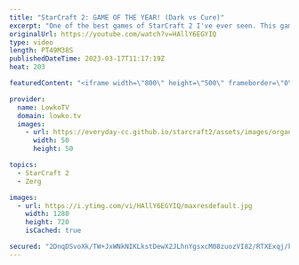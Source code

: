 ```yaml
---
title: "StarCraft 2: GAME OF THE YEAR! (Dark vs Cure)"
excerpt: "One of the best games of StarCraft 2 I've ever seen. This game between Dark (Zerg) and Cure (Terran) is so close that it's still not clear who's winning at the 45 minute mark, it was played as part of the Korean StarCraft League (the KSL). https://patreon.com/koreanstarcraftleague/  Support my work:"
originalUrl: https://youtube.com/watch?v=HAllY6EGYIQ
type: video
length: PT49M38S
publishedDateTime: 2023-03-17T11:17:19Z
heat: 203

featuredContent: "<iframe width=\"800\" height=\"500\" frameborder=\"0\" src=\"https://www.youtube.com/embed/HAllY6EGYIQ\" allow=\"accelerometer; autoplay; encrypted-media; gyroscope; picture-in-picture\" allowfullscreen></iframe>"

provider:
  name: LowkoTV
  domain: lowko.tv
  images:
    - url: https://everyday-cc.github.io/starcraft2/assets/images/organizations/lowko.tv-50x50.jpg
      width: 50
      height: 50

topics:
  - StarCraft 2
  - Zerg

images:
  - url: https://i.ytimg.com/vi/HAllY6EGYIQ/maxresdefault.jpg
    width: 1280
    height: 720
    isCached: true

secured: "2DnqDSvoXk/TW+JxWNkNIKLkstDewX2JLhnYgsxcM08zuozVI82/RTXExqj/kB9Rgq047nw/+fu+gnOfPka3qA524tq/bwZYouETLJUL85yq51IOdoXwjsZkgkWlkymqDS1QFPq9Mpdd+oan7En4mr/4Ahyn3wJyEXv4QmdyeMdL0//hW4CFEe48IpgX/cl8oGbqboi8L4s2/9/7F68CY9N/i5kaG6JPp4lllI3HvK9XCTAy+FQ6m1iHbnU7+P+AKEr83LxaPYDmtrJ5CLja999HrPw3n3igaWnJbUbzCEktY/335vg2lYzUQc7mL+9Lk50XRZj4Ii3OJrzvtb6awkp0HYHYCBEDoGu0Qba2B6wgx4cTlpiHrezdB1jN2yEXrjL0Ti/HmsG58fg2vLNPzpi8xnHg9Xr4VIuNw+Xik+k=;iUNZLR5NGEE7a4f6dBJ4qw=="
---
```


